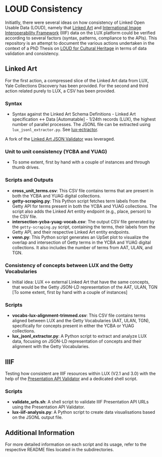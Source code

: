 # LOUD Consistency

Initiatlly, there were several ideas on how consistency of Linked Open Usable Data (LOUD), namely that [Linked Art](https://linked.art) and [International Image Interoperability Framework](https://iiif.io) (IIIF) data on the LUX platform could be verified according to several factors (syntax, patterns, compliance to the APIs). This repository is an attempt to document the various actions undertaken in the context of a PhD Thesis on [LOUD for Cultural Heritage](https://phd.julsraemy.ch) in terms of data validation and consistency.

## Linked Art

For the first action, a compressed slice of the Linked Art data from LUX, Yale Collections Discovery has been provided. For the second and third action related purely to LUX, a CSV has been provided.

### Syntax

- Syntax against the Linked Art Schema Definitions - Linked Art specification <-> Data [Automatable] - 1/24th records (LUX), the highest number of parallel processes. The JSONL file can be extracted using `lux_jsonl_extractor.py`. See [lux-ectractor](lux-extractor/README.md).

A fork of the [Linked Art JSON Validator](https://github.com/julsraemy/json-validator) was leveraged.

### Unit to unit consistency (YCBA and YUAG)

- To some extent, first by hand with a couple of instances and through thumb drives.

### Scripts and Outputs

- **cross_unit_terms.csv**: This CSV file contains terms that are present in both the YCBA and YUAG digital collections.
- **getty-scraping.py**: This Python script fetches term labels from the Getty API for terms present in both the YCBA and YUAG collections. The script also adds the Linked Art entity endpoint (e.g., place, person) to the CSV file.
- **intersection-ycba-yuag-vocab.csv**: The output CSV file generated by the `getty-scraping.py` script, containing the terms, their labels from the Getty API, and their respective Linked Art entity endpoints.
- **venn.py**: This Python script generates an UpSet plot to visualize the overlap and intersection of Getty terms in the YCBA and YUAG digital collections. It also includes the number of terms from AAT, ULAN, and TGN.

### Consistency of concepts between LUX and the Getty Vocabularies 

- Initial idea: LUX <-> external Linked Art that have the same concepts, that would be the Getty JSON-LD representation of the AAT, ULAN, TGN [To some extent, first by hand with a couple of instances]

### Scripts

- **vocabs-lux-alignment-trimmed.csv**: This CSV file contains terms aligned between LUX and the Getty Vocabularies (AAT, ULAN, TGN), specifically for concepts present in either the YCBA or YUAG collections.
- **lux_jsonl_extractor.py**: A Python script to extract and analyze LUX data, focusing on JSON-LD representation of concepts and their alignment with the Getty Vocabularies.

## IIIF

Testing how consistent are IIIF resources within LUX (V2.1 and 3.0) with the help of the [Presentation API Validator](https://presentation-validator.iiif.io/) and a dedicated shell script. 

### Scripts

- **validate_urls.sh**: A shell script to validate IIIF Presentation API URLs using the Presentation API Validator.
- **lux-iiif-analysis.py**: A Python script to create data visualisations based on the JSONL output file.

## Additional Information

For more detailed information on each script and its usage, refer to the respective README files located in the subdirectories.
